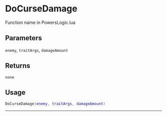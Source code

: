 # DoCurseDamage
Function name in PowersLogic.lua
## Parameters
`enemy`, `traitArgs`, `damageAmount`
## Returns
`none`
## Usage
```lua
DoCurseDamage(enemy, traitArgs, damageAmount)
```
---
